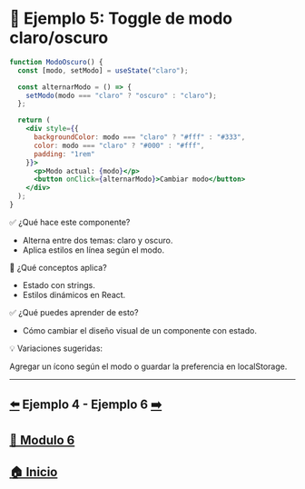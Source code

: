 # 🧪 Ejemplo 5: Toggle de modo claro/oscuro

```jsx
function ModoOscuro() {
  const [modo, setModo] = useState("claro");

  const alternarModo = () => {
    setModo(modo === "claro" ? "oscuro" : "claro");
  };

  return (
    <div style={{
      backgroundColor: modo === "claro" ? "#fff" : "#333",
      color: modo === "claro" ? "#000" : "#fff",
      padding: "1rem"
    }}>
      <p>Modo actual: {modo}</p>
      <button onClick={alternarModo}>Cambiar modo</button>
    </div>
  );
}
```

✅ ¿Qué hace este componente?

* Alterna entre dos temas: claro y oscuro.
* Aplica estilos en línea según el modo.

🧠 ¿Qué conceptos aplica?

* Estado con strings.
* Estilos dinámicos en React.

✅ ¿Qué puedes aprender de esto?

* Cómo cambiar el diseño visual de un componente con estado.

💡 Variaciones sugeridas:

Agregar un ícono según el modo o guardar la preferencia en localStorage.

---

## [⬅️](../Ejemplos/Ejemplo_4.md) Ejemplo 4 - Ejemplo 6 [➡️](../Ejemplos/Ejemplo_6.md)

## [📄 Modulo 6](../Modulo_6.md) 

## [🏠 Inicio](../../README.md) 
